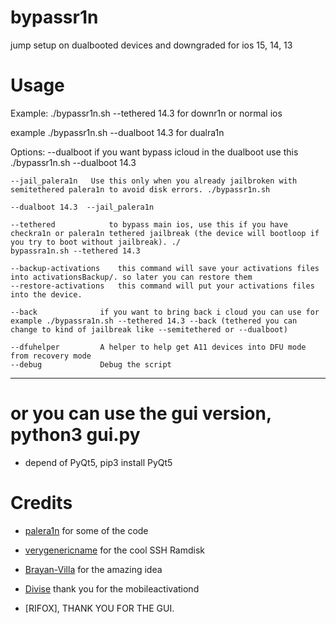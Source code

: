 # bypassr1n
jump setup on dualbooted devices and downgraded for ios 15, 14, 13

# Usage

Example: ./bypassr1n.sh --tethered 14.3 for downr1n or normal ios

example ./bypassr1n.sh --dualboot 14.3 for dualra1n

Options: 
   --dualboot          if you want bypass icloud in the dualboot use this ./bypassr1n.sh --dualboot 14.3
   
    --jail_palera1n   Use this only when you already jailbroken with semitethered palera1n to avoid disk errors. ./bypassr1n.sh 
    
    --dualboot 14.3  --jail_palera1n 
    
    --tethered            to bypass main ios, use this if you have checkra1n or palera1n tethered jailbreak (the device will bootloop if you try to boot without jailbreak). ./
    bypassra1n.sh --tethered 14.3

    --backup-activations    this command will save your activations files into activationsBackup/. so later you can restore them
    --restore-activations   this command will put your activations files into the device.

    --back              if you want to bring back i cloud you can use for example ./bypassra1n.sh --tethered 14.3 --back (tethered you can change to kind of jailbreak like --semitethered or --dualboot)

    --dfuhelper         A helper to help get A11 devices into DFU mode from recovery mode
    --debug             Debug the script


_ _ _


# or you can use the gui version, python3 gui.py

- depend of PyQt5, pip3 install PyQt5


# Credits

- [palera1n](https://github.com/palera1n) for some of the code

- [verygenericname](https://github.com/verygenericname) for the cool SSH Ramdisk

- [Brayan-Villa](https://github.com/Brayan-Villa/iOS15-Bypass-Hello) for the amazing idea

- [Divise](https://github.com/MatthewPierson/Divise) thank you for the mobileactivationd

-  [RIFOX], THANK YOU FOR THE GUI.
